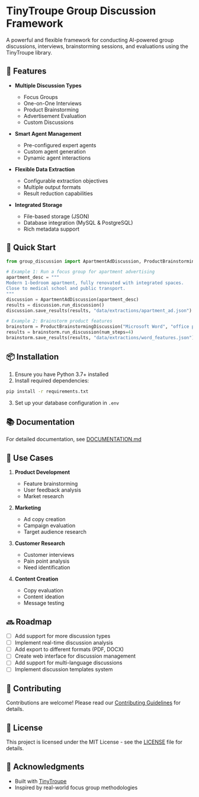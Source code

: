 # TinyTroupe Group Discussion Framework

A powerful and flexible framework for conducting AI-powered group discussions, interviews, brainstorming sessions, and evaluations using the TinyTroupe library.

## 🌟 Features

- **Multiple Discussion Types**
  - Focus Groups
  - One-on-One Interviews
  - Product Brainstorming
  - Advertisement Evaluation
  - Custom Discussions

- **Smart Agent Management**
  - Pre-configured expert agents
  - Custom agent generation
  - Dynamic agent interactions

- **Flexible Data Extraction**
  - Configurable extraction objectives
  - Multiple output formats
  - Result reduction capabilities

- **Integrated Storage**
  - File-based storage (JSON)
  - Database integration (MySQL & PostgreSQL)
  - Rich metadata support

## 🚀 Quick Start

```python
from group_discussion import ApartmentAdDiscussion, ProductBrainstormingDiscussion

# Example 1: Run a focus group for apartment advertising
apartment_desc = """
Modern 1-bedroom apartment, fully renovated with integrated spaces.
Close to medical school and public transport.
"""
discussion = ApartmentAdDiscussion(apartment_desc)
results = discussion.run_discussion()
discussion.save_results(results, "data/extractions/apartment_ad.json")

# Example 2: Brainstorm product features
brainstorm = ProductBrainstormingDiscussion("Microsoft Word", "office productivity")
results = brainstorm.run_discussion(num_steps=4)
brainstorm.save_results(results, "data/extractions/word_features.json")
```

## 📦 Installation

1. Ensure you have Python 3.7+ installed
2. Install required dependencies:
```bash
pip install -r requirements.txt
```
3. Set up your database configuration in `.env`

## 📚 Documentation

For detailed documentation, see [DOCUMENTATION.md](DOCUMENTATION.md)

## 🎯 Use Cases

1. **Product Development**
   - Feature brainstorming
   - User feedback analysis
   - Market research

2. **Marketing**
   - Ad copy creation
   - Campaign evaluation
   - Target audience research

3. **Customer Research**
   - Customer interviews
   - Pain point analysis
   - Need identification

4. **Content Creation**
   - Copy evaluation
   - Content ideation
   - Message testing

## 🔜 Roadmap

- [ ] Add support for more discussion types
- [ ] Implement real-time discussion analysis
- [ ] Add export to different formats (PDF, DOCX)
- [ ] Create web interface for discussion management
- [ ] Add support for multi-language discussions
- [ ] Implement discussion templates system

## 🤝 Contributing

Contributions are welcome! Please read our [Contributing Guidelines](CONTRIBUTING.md) for details.

## 📄 License

This project is licensed under the MIT License - see the [LICENSE](LICENSE) file for details.

## 🙏 Acknowledgments

- Built with [TinyTroupe](https://github.com/yourusername/TinyTroupe)
- Inspired by real-world focus group methodologies
